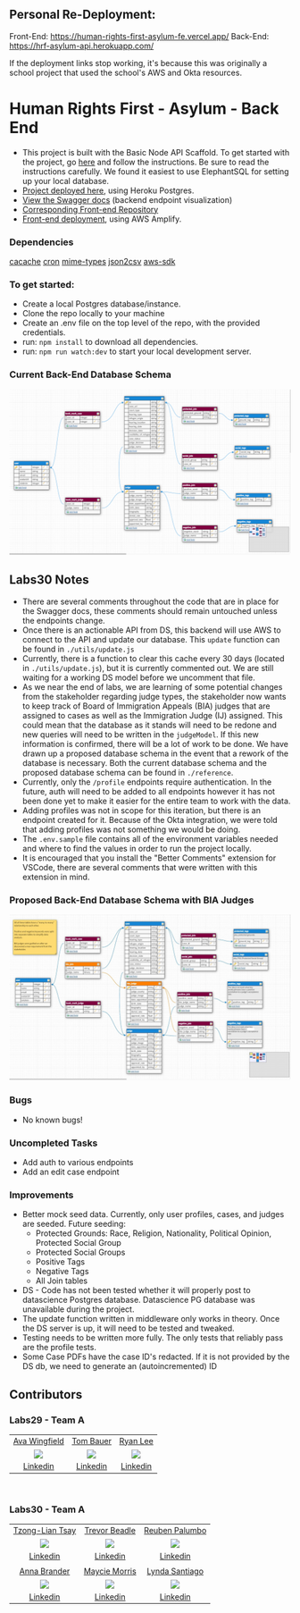 ## Personal Re-Deployment:
Front-End: https://human-rights-first-asylum-fe.vercel.app/
Back-End: https://hrf-asylum-api.herokuapp.com/

If the deployment links stop working, it's because this was originally a school project that used the school's AWS and Okta resources.

# Human Rights First - Asylum - Back End

- This project is built with the Basic Node API Scaffold. To get started with the project, go [here](https://docs.labs.lambdaschool.com/labs-api-strarter/) and follow the instructions. Be sure to read the instructions carefully. We found it easiest to use ElephantSQL for setting up your local database.
- [Project deployed here](https://asylum-a-api.herokuapp.com/), using Heroku Postgres.
- [View the Swagger docs](https://asylum-a-api.herokuapp.com/api-docs/) (backend endpoint visualization)
- [Corresponding Front-end Repository](https://github.com/Lambda-School-Labs/human-rights-first-asylum-fe-a)
- [Front-end deployment](https://a.humanrightsfirstasylum.dev/), using AWS Amplify.

### Dependencies

[cacache](https://www.npmjs.com/package/cacache)
[cron](https://www.npmjs.com/package/cron)
[mime-types](https://www.npmjs.com/package/mime-types)
[json2csv](https://www.npmjs.com/package/json2csv)
[aws-sdk](https://www.npmjs.com/package/aws-sdk)

### To get started:
- Create a local Postgres database/instance.
- Clone the repo locally to your machine
- Create an .env file on the top level of the repo, with the provided credentials.
- run: `npm install` to download all dependencies.
- run: `npm run watch:dev` to start your local development server.

### Current Back-End Database Schema
![Asylum Case Analyzer - Database Schema](./reference/current_db_schema.png?raw=true)

## Labs30 Notes

- There are several comments throughout the code that are in place for the Swagger docs, these comments should remain untouched unless the endpoints change.
- Once there is an actionable API from DS, this backend will use AWS to connect to the API and update our database. This `update` function can be found in `./utils/update.js`
- Currently, there is a function to clear this cache every 30 days (located in `./utils/update.js`), but it is currently commented out. We are still waiting for a working DS model before we uncomment that file.
- As we near the end of labs, we are learning of some potential changes from the stakeholder regarding judge types, the stakeholder now wants to keep track of Board of Immigration Appeals (BIA) judges that are assigned to cases as well as the Immigration Judge (IJ) assigned. This could mean that the database as it stands will need to be redone and new queries will need to be written in the `judgeModel`. If this new information is confirmed, there will be a lot of work to be done. We have drawn up a proposed database schema in the event that a rework of the database is necessary. Both the current database schema and the proposed database schema can be found in `./reference`.
- Currently, only the `/profile` endpoints require authentication. In the future, auth will need to be added to all endpoints however it has not been done yet to make it easier for the entire team to work with the data.
- Adding profiles was not in scope for this iteration, but there is an endpoint created for it. Because of the Okta integration, we were told that adding profiles was not something we would be doing.
- The `.env.sample` file contains all of the environment variables needed and where to find the values in order to run the project locally.
- It is encouraged that you install the "Better Comments" extension for VSCode, there are several comments that were written with this extension in mind.

### Proposed Back-End Database Schema with BIA Judges
![Asylum Case Analyzer - Database Schema](./reference/proposed_db_schema.jpg?raw=true)

### Bugs
- No known bugs!

### Uncompleted Tasks
- Add auth to various endpoints
- Add an edit case endpoint

### Improvements

- Better mock seed data.  Currently, only user profiles, cases, and judges are seeded.  Future seeding:
  - Protected Grounds: Race, Religion, Nationality, Political Opinion, Protected Social Group
  - Protected Social Groups
  - Positive Tags 
  - Negative Tags
  - All Join tables
- DS - Code has not been tested whether it will properly post to datascience Postgres database. Datascience PG database was unavailable during the project.
- The update function written in middleware only works in theory. Once the DS server is up, it will need to be tested and tweaked.
- Testing needs to be written more fully. The only tests that reliably pass are the profile tests.
- Some Case PDFs have the case ID's redacted.  If it is not provided by the DS db, we need to generate an (autoincremented) ID

## Contributors

### Labs29 - Team A

|                                                                                                                                          |                                                                                                                                         |                                                                                                                                              |
| :--------------------------------------------------------------------------------------------------------------------------------------: | :-------------------------------------------------------------------------------------------------------------------------------------: | :------------------------------------------------------------------------------------------------------------------------------------------: |
|                                               [Ava Wingfield](https://github.com/avawing)                                                |                                                 [Tom Bauer](https://github.com/TBau23)                                                  |                                                  [Ryan Lee](https://github.com/SassyFatCat)                                                  |
| [<img src="https://ca.slack-edge.com/ESZCHB482-W014G4L7R1P-5e90ae004407-512" width = "200" align="center"/>](https://github.com/avawing) | [<img src="https://ca.slack-edge.com/ESZCHB482-W015P694SUV-84c590ba765c-512" width = "200" align="center"/>](https://github.com/TBau23) | [<img src="https://ca.slack-edge.com/ESZCHB482-W014G4N2FEV-9b9fece7a4af-512" width = "200" align="center"/>](https://github.com/SassyFatCat) |
|                                          [Linkedin](https://www.linkedin.com/in/avawingfield/)                                           |                                           [Linkedin](https://www.linkedin.com/in/tombauer11/)                                           |                                             [Linkedin](https://www.linkedin.com/in/sassyfatcat/)                                             |

<br />

### Labs30 - Team A

|                                                                                                                                                                               |                                                                                                                                                                              |                                                                                                                                                                                   |
| :---------------------------------------------------------------------------------------------------------------------------------------------------------------------------: | :--------------------------------------------------------------------------------------------------------------------------------------------------------------------------: | :-------------------------------------------------------------------------------------------------------------------------------------------------------------------------------: |
|                                                                [Tzong-Lian Tsay](https://github.com/tzonglian)                                                                |                                                               [Trevor Beadle](https://github.com/TrevorBeadle)                                                               |                                                                [Reuben Palumbo](https://github.com/reubenPalumbo)                                                                 |
| [<img src="https://avatars.githubusercontent.com/u/68922354?s=460&u=93ce3bbc5de94dd89246239b70828545b5dcac5e&v=4" width = "200" align="center"/>](https://github.com/avawing) | [<img src="https://avatars.githubusercontent.com/u/66217015?s=460&u=bc4a490d18d80167985a032f5ca86b9193124a6c&v=4" width = "200" align="center"/>](https://github.com/TBau23) | [<img src="https://avatars.githubusercontent.com/u/68444266?s=460&u=ff38ccc9dcb83047c2134ce9852e0dfef1fae8fb&v=4" width = "200" align="center"/>](https://github.com/SassyFatCat) |
|                                                                [Linkedin](https://www.linkedin.com/in/tltsay/)                                                                |                                                       [Linkedin](https://www.linkedin.com/in/trevor-beadle-1850481b6/)                                                       |                                                              [Linkedin](https://www.linkedin.com/in/reuben-palumbo/)                                                              |
|                                                                                                                                                                               |                                                                                                                                                                              |                                                                                                                                                                                   |
|                                                                [Anna Brander](https://github.com/aelise17264)                                                                 |                                                              [Maycie Morris](https://github.com/maycie-morris)                                                               |                                                                   [Lynda Santiago](https://github.com/lyntechi)                                                                   |
| [<img src="https://avatars.githubusercontent.com/u/66019108?s=460&u=b98ac38b13155691c2189b10914cff7a092ab5a5&v=4" width = "200" align="center"/>](https://github.com/avawing) | [<img src="https://avatars.githubusercontent.com/u/67204638?s=460&u=57c9c3585fd3326f80ce34c02cbb7939a3ddc0fa&v=4" width = "200" align="center"/>](https://github.com/TBau23) | [<img src="https://avatars.githubusercontent.com/u/64440403?s=460&u=ebd52037cfa31421477942f041a43a6ef88267ca&v=4" width = "200" align="center"/>](https://github.com/SassyFatCat) |
|                                                             [Linkedin](https://www.linkedin.com/in/aelise17264/)                                                              |                                                            [Linkedin](https://www.linkedin.com/in/mayciemorris/)                                                             |                                                         [Linkedin](https://www.linkedin.com/in/lynda-santiago-7b58221b4/)                                                         |
